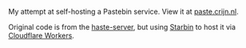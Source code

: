 My attempt at self-hosting a Pastebin service. View it at [paste.crijn.nl](http://paste.crijn.nl).

Original code is from the [haste-server](https://github.com/seejohnrun/haste-server), but using [Starbin](https://github.com/LostLuma/starbin) to host it via [Cloudflare Workers](https://workers.cloudflare.com).
